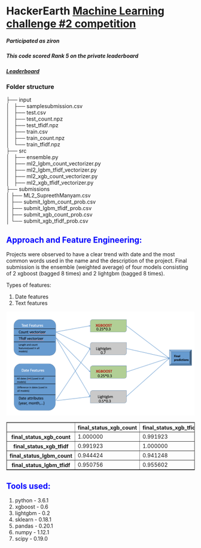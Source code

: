 # HackerEarth [Machine Learning challenge #2 competition](https://www.hackerearth.com/challenge/competitive/machine-learning-challenge-2/)

##### Participated as ziron
##### This code scored Rank 5 on the private leaderboard
##### [Leaderboard](https://www.hackerearth.com/challenge/competitive/machine-learning-challenge-2/leaderboard/)

### Folder structure
├── input<br />
│   ├── samplesubmission.csv<br />
│   ├── test.csv<br />
│   ├── test_count.npz<br />
│   ├── test_tfidf.npz<br />
│   ├── train.csv<br />
│   ├── train_count.npz<br />
│   └── train_tfidf.npz<br />
├── src<br />
│   ├── ensemble.py<br />
│   ├── ml2_lgbm_count_vectorizer.py<br />
│   ├── ml2_lgbm_tfidf_vectorizer.py<br />
│   ├── ml2_xgb_count_vectorizer.py<br />
│   ├── ml2_xgb_tfidf_vectorizer.py<br />
├── submissions<br />
│   ├── ML2_SupreethManyam.csv<br />
│   ├── submit_lgbm_count_prob.csv<br />
│   ├── submit_lgbm_tfidf_prob.csv<br />
│   ├── submit_xgb_count_prob.csv<br />
│   └── submit_xgb_tfidf_prob.csv<br />

## <span style='color:Blue'>Approach and Feature Engineering:</span>

Projects were observed to have a clear trend with date and the most common words used in the name and the description of the project. Final submission is the ensemble (weighted average) of four models consisting of 2 xgboost (bagged 8 times) and 2 lightgbm (bagged 8 times).

Types of features:
1. Date features
2. Text features

![ScreenShot](screenshot.png)

<table border="1" class="dataframe">
  <thead>
    <tr style="text-align: right;">
      <th></th>
      <th>final_status_xgb_count</th>
      <th>final_status_xgb_tfidf</th>
      <th>final_status_lgbm_count</th>
      <th>final_status_lgbm_tfidf</th>
    </tr>
  </thead>
  <tbody>
    <tr>
      <th>final_status_xgb_count</th>
      <td>1.000000</td>
      <td>0.991923</td>
      <td>0.944424</td>
      <td>0.950756</td>
    </tr>
    <tr>
      <th>final_status_xgb_tfidf</th>
      <td>0.991923</td>
      <td>1.000000</td>
      <td>0.941248</td>
      <td>0.955602</td>
    </tr>
    <tr>
      <th>final_status_lgbm_count</th>
      <td>0.944424</td>
      <td>0.941248</td>
      <td>1.000000</td>
      <td>0.969848</td>
    </tr>
    <tr>
      <th>final_status_lgbm_tfidf</th>
      <td>0.950756</td>
      <td>0.955602</td>
      <td>0.969848</td>
      <td>1.000000</td>
    </tr>
  </tbody>
</table>
</div>

## <span style='color:Blue'>Tools used:</span>
1. python - 3.6.1
2. xgboost - 0.6
3. lightgbm - 0.2
4. sklearn - 0.18.1
5. pandas - 0.20.1
6. numpy - 1.12.1
7. scipy - 0.19.0
